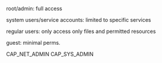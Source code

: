 ---
---
root/admin: full access

system users/service accounts: limited to specific services

regular users: only access only files and permitted resources

guest: minimal perms.

CAP_NET_ADMIN
CAP_SYS_ADMIN